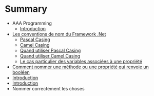 # Summary

* AAA Programming
   * [Introduction](NameThingsCorrectly/README.md)
* [Les conventions de nom du Framework .Net](NamingConventionsInFrameworkDotNet/README.md)
   * [Pascal Casing](NamingConventionsInFrameworkDotNet/PascalCasing.md)
   * [Camel Casing](NamingConventionsInFrameworkDotNet/CamelCasing.md)
   * [Quand utiliser Pascal Casing](NamingConventionsInFrameworkDotNet/WhenToUsePascalCasing.md)
   * [Quand utiliser Camel Casing](NamingConventionsInFrameworkDotNet/WhenToUseCamelCasing.md)
   * [Le cas particulier des variables associées à une propriété](NamingConventionsInFrameworkDotNet/SpecialCaseOfVariablesThatAreBackingFieldsOfProperties.md)
* [Comment nommer une méthode ou une propriété qui renvoie un booléen](NameThingsCorrectly/HowToCreateNameForBooleanMethodOrPrperty.md)
* [Introduction](ThinkPositive/README.md)
* [Introduction](README.md)
* Nommer correctement les choses

